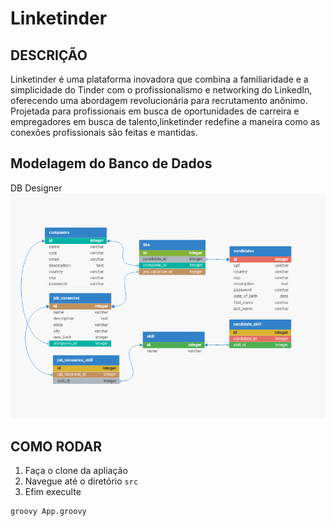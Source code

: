 # Linketinder

## DESCRIÇÃO
Linketinder é uma plataforma inovadora que combina a familiaridade e a simplicidade do Tinder com o profissionalismo e networking do LinkedIn, oferecendo uma abordagem revolucionária para recrutamento anônimo. Projetada para profissionais em busca de oportunidades de carreira e empregadores em busca de talento,linketinder redefine a maneira como as conexões profissionais são feitas e mantidas.

## Modelagem do Banco de Dados
DB Designer
<img src="./DB/linketinder.png">
## COMO RODAR
1. Faça o clone da apliação
2. Navegue até o diretório `src`
3. Efim execulte
```bash
groovy App.groovy 
```
<!-- Pedro Jonas Nunes de Araújo -->
